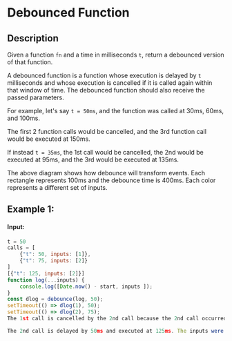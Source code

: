 # Debounced Function

## Description

Given a function `fn` and a time in milliseconds `t`, return a debounced version of that function.

A debounced function is a function whose execution is delayed by `t` milliseconds and whose execution is cancelled if it is called again within that window of time. The debounced function should also receive the passed parameters.

For example, let's say `t = 50ms`, and the function was called at 30ms, 60ms, and 100ms.

The first 2 function calls would be cancelled, and the 3rd function call would be executed at 150ms.

If instead `t = 35ms`, the 1st call would be cancelled, the 2nd would be executed at 95ms, and the 3rd would be executed at 135ms.

The above diagram shows how debounce will transform events. Each rectangle represents 100ms and the debounce time is 400ms. Each color represents a different set of inputs.

## Example 1:

#### Input:

```javascript
t = 50
calls = [
    {"t": 50, inputs: [1]},
    {"t": 75, inputs: [2]}
]
[{"t": 125, inputs: [2]}]
function log(...inputs) {
    console.log([Date.now() - start, inputs ]);
}
const dlog = debounce(log, 50);
setTimeout(() => dlog(1), 50);
setTimeout(() => dlog(2), 75);
The 1st call is cancelled by the 2nd call because the 2nd call occurred before 100ms.

The 2nd call is delayed by 50ms and executed at 125ms. The inputs were (2).
```

